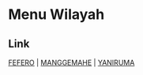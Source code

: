 # Menu Wilayah

## Link

[FEFERO](https://github.com/gigit-pemilu/pemilu-2024-93-papua-selatan/tree/main/pileg-dpr/hitung-suara/sub/93-papua-selatan/sub/02-boven-digoel/sub/14-yaniruma/sub/2003-fefero)
 | 
[MANGGEMAHE](https://github.com/gigit-pemilu/pemilu-2024-93-papua-selatan/tree/main/pileg-dpr/hitung-suara/sub/93-papua-selatan/sub/02-boven-digoel/sub/14-yaniruma/sub/2002-manggemahe)
 | 
[YANIRUMA](https://github.com/gigit-pemilu/pemilu-2024-93-papua-selatan/tree/main/pileg-dpr/hitung-suara/sub/93-papua-selatan/sub/02-boven-digoel/sub/14-yaniruma/sub/2001-yaniruma)

